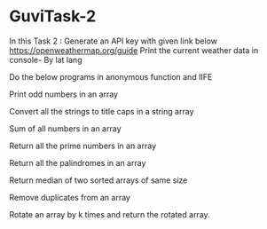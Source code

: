 # GuviTask-2
In this Task 2 : 
Generate an API key with given link below https://openweathermap.org/guide Print the current weather data in console- By lat lang 

Do the below programs in anonymous function and IIFE



Print odd numbers in an array 

Convert all the strings to title caps in a string array 

Sum of all numbers in an array 

Return all the prime numbers in an array 

Return all the palindromes in an array 

Return median of two sorted arrays of same size 

Remove duplicates from an array 

Rotate an array by k times and return the rotated array.
